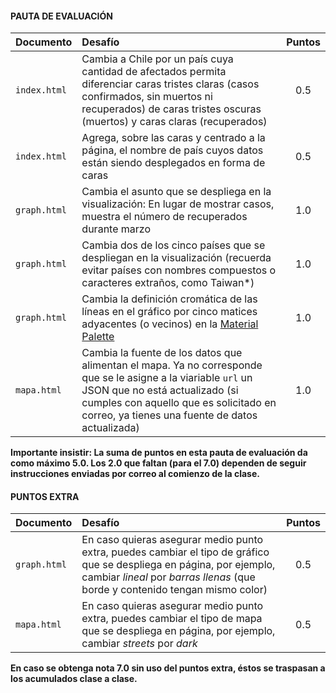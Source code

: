 #### PAUTA DE EVALUACIÓN

| Documento    | Desafío            				        		   | Puntos |
|:-------------|:------------------------------------------|:------:|
| `index.html` | Cambia a Chile por un país cuya cantidad de afectados permita diferenciar caras tristes claras (casos confirmados, sin muertos ni recuperados) de caras tristes oscuras (muertos) y caras claras (recuperados) | 0.5 |
| `index.html` | Agrega, sobre las caras y centrado a la página, el nombre de país cuyos datos están siendo desplegados en forma de caras | 0.5 |
| `graph.html`| Cambia el asunto que se despliega en la visualización: En lugar de mostrar casos, muestra el número de recuperados durante marzo | 1.0 |
| `graph.html`| Cambia dos de los cinco países que se despliegan en la visualización (recuerda evitar países con nombres compuestos o caracteres extraños, como Taiwan*) | 1.0 |
| `graph.html`| Cambia la definición cromática de las líneas en el gráfico por cinco matices adyacentes (o vecinos) en la [Material Palette](https://material.io/resources/color/) | 1.0 |
| `mapa.html` | Cambia la fuente de los datos que alimentan el mapa. Ya no corresponde que se le asigne a la viariable `url` un JSON que no está actualizado (si cumples con aquello que es solicitado en correo, ya tienes una fuente de datos actualizada) | 1.0 |

**Importante insistir: La suma de puntos en esta pauta de evaluación da como máximo 5.0. Los 2.0 que faltan (para el 7.0) dependen de seguir instrucciones enviadas por correo al comienzo de la clase.**

#### PUNTOS EXTRA

| Documento    | Desafío            				        		   | Puntos |
|:-------------|:------------------------------------------|:------:|
| `graph.html` | En caso quieras asegurar medio punto extra, puedes cambiar el tipo de gráfico que se despliega en página, por ejemplo, cambiar *lineal* por *barras llenas* (que borde y contenido tengan mismo color) | 0.5 |
| `mapa.html`  | En caso quieras asegurar medio punto extra, puedes cambiar el tipo de mapa que se despliega en página, por ejemplo, cambiar *streets* por *dark* | 0.5 |

**En caso se obtenga nota 7.0 sin uso del puntos extra, éstos se traspasan a los acumulados clase a clase.**
